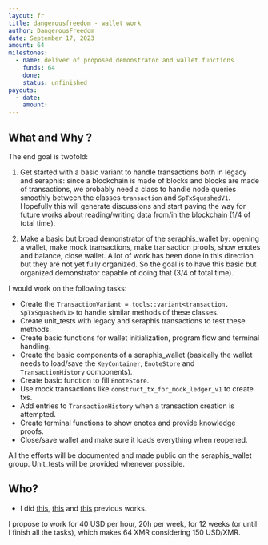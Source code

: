 ```yaml
---
layout: fr
title: dangerousfreedom - wallet work
author: DangerousFreedom
date: September 17, 2023
amount: 64 
milestones:
  - name: deliver of proposed demonstrator and wallet functions
    funds: 64 
    done:
    status: unfinished
payouts:
  - date:
    amount:
---
```


## What and Why ?

The end goal is twofold:

1) Get started with a basic variant to handle transactions both in legacy and seraphis: since a blockchain is made of blocks and blocks are made of transactions, we probably need a class to handle node queries smoothly between the classes `transaction` and `SpTxSquashedV1`. Hopefully this will generate discussions and start paving the way for future works about reading/writing data from/in the blockchain (1/4 of total time).

2) Make a basic but broad demonstrator of the seraphis_wallet by: opening a wallet, make mock transactions, make transaction proofs, show enotes and balance, close wallet. A lot of work has been done in this direction but they are not yet fully organized. So the goal is to have this basic but organized demonstrator capable of doing that (3/4 of total time).

I would work on the following tasks:
- Create the `TransactionVariant = tools::variant<transaction, SpTxSquashedV1>` to handle similar methods of these classes.
- Create unit_tests with legacy and seraphis transactions to test these methods.
- Create basic functions for wallet initialization, program flow and terminal handling.
- Create the basic components of a seraphis_wallet (basically the wallet needs to load/save the `KeyContainer`, `EnoteStore` and `TransactionHistory` components). 
- Create basic function to fill `EnoteStore`.
- Use mock transactions like `construct_tx_for_mock_ledger_v1` to create txs.
- Add entries to `TransactionHistory` when a transaction creation is attempted.
- Create terminal functions to show enotes and provide knowledge proofs.
- Close/save wallet and make sure it loads everything when reopened.

All the efforts will be documented and made public on the seraphis_wallet group. Unit_tests will be provided whenever possible.


## Who?

- I did [this](https://repo.getmonero.org/monero-project/ccs-proposals/-/merge_requests/298), [this](https://repo.getmonero.org/monero-project/ccs-proposals/-/merge_requests/344) and [this](https://repo.getmonero.org/monero-project/ccs-proposals/-/merge_requests/377) previous works.

I propose to work for 40 USD per hour, 20h per week, for 12 weeks (or until I finish all the tasks), which makes 64 XMR considering 150 USD/XMR.
